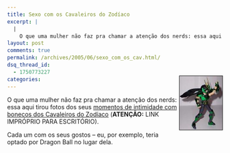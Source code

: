 ```yaml
---
title: Sexo com os Cavaleiros do Zodíaco
excerpt: |
  |
    O que uma mulher não faz pra chamar a atenção dos nerds: essa aqui tirou fotos dos seus momentos de intimidade com bonecos dos Cavaleiros do Zodíaco (ATENÇÃO: LINK IMPRÓPRIO PARA ESCRITÓRIO). Cada um com os seus gostos - eu,...
layout: post
comments: true
permalink: /archives/2005/06/sexo_com_os_cav.html/
dsq_thread_id:
  - 1750773227
categories:
---
```

<img title="seiya.jpg" src="/archives/img/seiya.jpg" width="100" height="126" align="right" border="1" style="position:relative; top:-48px; margin-left:4px;" />O que uma mulher não faz pra chamar a atenção dos nerds: essa aqui tirou fotos dos seus <a target="_blank" href="http://www2.3wisp.com/asian/dedadanet/311.htm">momentos de intimidade com bonecos dos Cavaleiros do Zodíaco</a> (**ATENÇÃO:** LINK IMPRÓPRIO PARA ESCRITÓRIO).

Cada um com os seus gostos &#8211; eu, por exemplo, teria optado por Dragon Ball no lugar dela.
